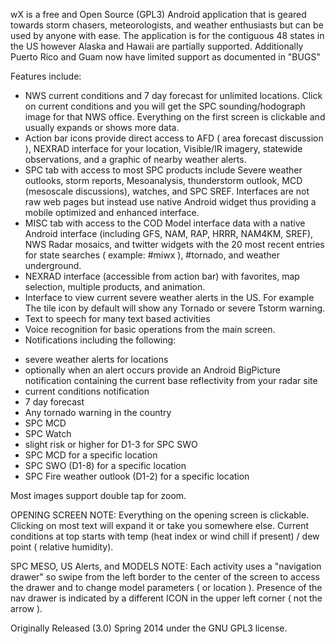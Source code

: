 wX is a free and Open Source (GPL3) Android application that is geared towards storm chasers,
meteorologists, and weather enthusiasts but can be used by anyone with ease. The application is for
the contiguous 48 states in the US however Alaska and Hawaii are partially supported. Additionally
Puerto Rico and Guam now have limited support as documented in "BUGS"

Features include:

- NWS current conditions and 7 day forecast for unlimited locations. Click on current conditions and
  you will get the SPC sounding/hodograph image
  for that NWS office. Everything on the first screen is clickable and usually expands or shows more
  data.
- Action bar icons provide direct access to AFD ( area forecast discussion ), NEXRAD interface for
  your location,
  Visible/IR imagery, statewide observations, and a graphic of nearby weather alerts.
- SPC tab with access to most SPC products include Severe weather outlooks, storm reports,
  Mesoanalysis, thunderstorm outlook, MCD
  (mesoscale discussions), watches, and SPC SREF. Interfaces are not raw web pages but instead use
  native Android widget thus providing a mobile optimized and enhanced interface.
- MISC tab with access to the COD Model interface data with a native Android interface (including
  GFS, NAM, RAP, HRRR, NAM4KM, SREF),
  NWS Radar mosaics, and twitter widgets with the 20 most recent entries for state searches (
  example: #miwx ), #tornado, and weather underground.
- NEXRAD interface (accessible from action bar) with favorites, map selection, multiple products,
  and animation.
- Interface to view current severe weather alerts in the US. For example The tile icon by default
  will show any Tornado or severe Tstorm warning.
- Text to speech for many text based activities
- Voice recognition for basic operations from the main screen.
- Notifications including the following:

* severe weather alerts for locations
* optionally when an alert occurs provide an Android BigPicture notification containing the current
  base reflectivity from your radar site
* current conditions notification
* 7 day forecast
* Any tornado warning in the country
* SPC MCD
* SPC Watch
* slight risk or higher for D1-3 for SPC SWO
* SPC MCD for a specific location
* SPC SWO (D1-8) for a specific location
* SPC Fire weather outlook (D1-2) for a specific location

Most images support double tap for zoom.

OPENING SCREEN NOTE: Everything on the opening screen is clickable. Clicking on most text will
expand it or take you somewhere else.
Current conditions at top starts with temp (heat index or wind chill if present) / dew point (
relative humidity).

SPC MESO, US Alerts, and MODELS NOTE: Each activity uses a "navigation drawer" so swipe from the
left border to the center of the
screen to access the drawer and to change model parameters ( or location ). Presence of the nav
drawer is indicated by a different
ICON in the upper left corner ( not the arrow ).

Originally Released (3.0) Spring 2014 under the GNU GPL3 license.
